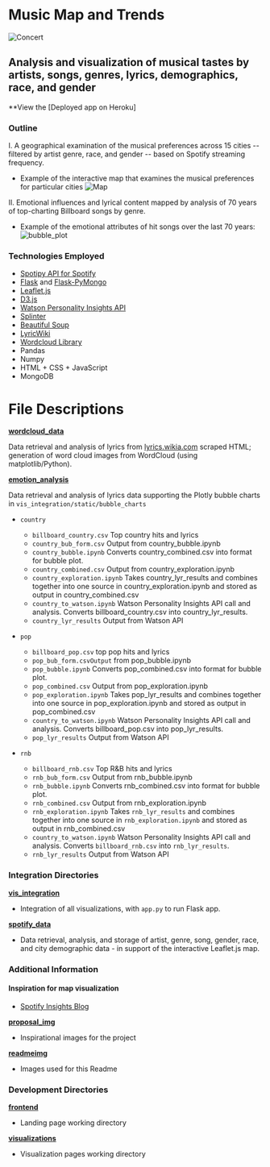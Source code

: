 # Music Map and Trends

![Concert](readmeimg/concert.png)

## Analysis and visualization of musical tastes by artists, songs, genres, lyrics, demographics, race, and gender

**View the [Deployed app on Heroku]

### Outline

I. A geographical examination of the musical preferences across 15 cities -- filtered by artist genre, race, and gender -- based on Spotify streaming frequency. 
* Example of the interactive map that examines the musical preferences for particular cities
![Map](readmeimg/map.png)

II. Emotional influences and lyrical content mapped by analysis of 70 years of top-charting Billboard songs by genre. 
* Example of the emotional attributes of hit songs over the last 70 years: 
![bubble_plot](readmeimg/bubble.png)

### Technologies Employed

* [Spotipy API for Spotify](http://spotipy.readthedocs.io/en/latest/#api-reference)
* [Flask](http://flask.pocoo.org/docs/0.12/quickstart/) and [Flask-PyMongo](https://flask-pymongo.readthedocs.io/en/latest/)
* [Leaflet.js](http://leafletjs.com/)
* [D3.js](http://d3js.org)
* [Watson Personality Insights API](https://www.ibm.com/watson/developercloud/personality-insights/api/v3)
* [Splinter](https://splinter.readthedocs.io/en/latest/)
* [Beautiful Soup](https://www.crummy.com/software/BeautifulSoup/bs4/doc/)
* [LyricWiki](http://lyrics.wikia.com)
* [Wordcloud Library](http://amueller.github.io/word_cloud/)
* Pandas
* Numpy
* HTML + CSS + JavaScript
* MongoDB

# File Descriptions

**[wordcloud_data](https://github.com/Anaisdg/Popular_Music_Insights/tree/master/wordcloud_data)**

Data retrieval and analysis of lyrics from [lyrics.wikia.com](http://lyrics.wikia.com) scraped HTML; generation of word cloud images from WordCloud (using matplotlib/Python).

**[emotion_analysis](https://github.com/Anaisdg/Popular_Music_Insights/tree/master/emotion_analysis)**

Data retrieval and analysis of lyrics data supporting the Plotly bubble charts in ```vis_integration/static/bubble_charts```

* ```country```
  * ```billboard_country.csv``` Top country hits and lyrics
  * ```country_bub_form.csv``` Output from country_bubble.ipynb
  * ```country_bubble.ipynb``` Converts country_combined.csv into format for bubble plot. 
  * ```country_combined.csv``` Output from country_exploration.ipynb
  * ```country_exploration.ipynb``` Takes country_lyr_results and combines together into one source in country_exploration.ipynb and stored as output in country_combined.csv
  * ```country_to_watson.ipynb``` Watson Personality Insights API call and analysis. Converts billboard_country.csv into country_lyr_results.
  * ```country_lyr_results``` Output from Watson API

* ```pop```
  * ```billboard_pop.csv``` top pop hits and lyrics
  * ```pop_bub_form.csvOutput``` from pop_bubble.ipynb
  * ```pop_bubble.ipynb``` Converts pop_combined.csv into format for bubble plot. 
  * ```pop_combined.csv``` Output from pop_exploration.ipynb
  * ```pop_exploration.ipynb``` Takes pop_lyr_results and combines together into one source in pop_exploration.ipynb and stored as output in pop_combined.csv
  * ```country_to_watson.ipynb``` Watson Personality Insights API call and analysis. Converts billboard_pop.csv into pop_lyr_results.
  * ```pop_lyr_results``` Output from Watson API

* ```rnb```
  * ```billboard_rnb.csv``` Top R&B hits and lyrics
  * ```rnb_bub_form.csv``` Output from rnb_bubble.ipynb
  * ```rnb_bubble.ipynb``` Converts rnb_combined.csv into format for bubble plot. 
  * ```rnb_combined.csv``` Output from rnb_exploration.ipynb
  * ```rnb_exploration.ipynb``` Takes ```rnb_lyr_results``` and combines together into one source in ```rnb_exploration.ipynb``` and stored as output in rnb_combined.csv
  * ```country_to_watson.ipynb``` Watson Personality Insights API call and analysis. Converts ```billboard_rnb.csv``` into ```rnb_lyr_results```.
  * ```rnb_lyr_results``` Output from Watson API

### Integration Directories

**[vis_integration](https://github.com/Anaisdg/Popular_Music_Insights/tree/master/vis_integration)**
* Integration of all visualizations, with ```app.py``` to run Flask app.

**[spotify_data](https://github.com/Anaisdg/Popular_Music_Insights/tree/master/spotify_data)**
* Data retrieval, analysis, and storage of artist, genre, song, gender, race, and city demographic data - in support of the interactive Leaflet.js map. 

### Additional Information

#### Inspiration for map visualization
* [Spotify Insights Blog](https://insights.spotify.com/us/2016/12/07/musical-map-of-the-world-2-0/)

**[proposal_img](https://github.com/Anaisdg/Popular_Music_Insights/tree/master/proposal_img)**
* Inspirational images for the project

**[readmeimg](https://github.com/Anaisdg/Popular_Music_Insights/tree/master/readmeimg)**
* Images used for this Readme

### Development Directories

**[frontend](https://github.com/Anaisdg/Popular_Music_Insights/tree/master/frontend)**
* Landing page working directory

**[visualizations](https://github.com/Anaisdg/Popular_Music_Insights/tree/master/visualizations)**
* Visualization pages working directory



